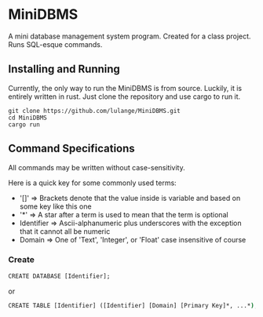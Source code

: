 # MiniDBMS
A mini database management system program. Created for a class project. Runs SQL-esque commands.


## Installing and Running

Currently, the only way to run the MiniDBMS is from source. Luckily, it is entirely written in rust.
Just clone the repository and use cargo to run it.

```console
git clone https://github.com/lulange/MiniDBMS.git
cd MiniDBMS
cargo run
```

## Command Specifications

All commands may be written without case-sensitivity.

Here is a quick key for some commonly used terms:
- '[]' => Brackets denote that the value inside is variable and based on some key like this one
- '*' => A star after a term is used to mean that the term is optional
- Identifier => Ascii-alphanumeric plus underscores with the exception that it cannot all be numeric
- Domain => One of 'Text', 'Integer', or 'Float' case insensitive of course


### Create

```cmd
CREATE DATABASE [Identifier];
```

or

```cmd
CREATE TABLE [Identifier] ([Identifier] [Domain] [Primary Key]*, ...*);
```
